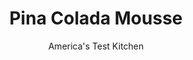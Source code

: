 ---
layout: ../../layouts/MarkdownPostLayout.astro
title: Pina Colada Mousse
author: America's Test Kitchen
pubDate: 2023-03-15
description: "Shake, shimmer, and roll! This dessert breaks the mold -the Jell-O mold, that is!"
image_url: https://res.cloudinary.com/hksqkdlah/image/upload/ar_1:1,c_fill,dpr_2.0,f_auto,fl_lossy.progressive.strip_profile,g_faces:auto,q_auto:low,w_344/4148_sfs-pinacolada-cc-315476
tags: ["Desserts or Baked Goods","Fruit","Puddings, Custards, Gelatins, & Souffles","Puddings, Custards, Gelatins, & Souffles","Puddings, Custards, Gelatins, & Souffles","Puddings, Custards, Gelatins, & Souffles","Fruit Desserts"]
calories: 2857
protein: 2
carbohydrates: 32
fats: 
fiber: 
ingredients: ["1/4 cup, cold water","1 envelope, unflavored gelatin","1 , (6-ounce) can pineapple juice","1 , (15-ounce) can cream of coconut (such as Coco Lopez brand)","1/4 cup, light rum (optional)","1 1/3 cups, heavy cream","2 cups, mixture of fresh sliced strawberries, pineapple chunks, orange segments, and lime slices"]
serves: 8
time: ""
instructions: ["Soften gelatin: Place water in small bowl and sprinkle gelatin over water. Let stand 5 minutes to soften gelatin.","Heat liquid: Cook pineapple juice and cream of coconut in small saucepan over medium heat until mixture is warm to touch. Remove from heat and whisk in gelatin mixture until all lumps dissolve. Whisk in rum, if using. Place pan over large bowl of ice water and let stand, whisking occasionally, until mixture is chilled and begins to thicken but is not yet solidifying, 15 to 20 minutes.","Beat cream: Using electric mixer, beat cream in medium bowl until it just holds stiff peaks. Using large spatula, gently fold pineapple-coconut mixture into whipped cream. Scrape mousse into 1-quart ring mold. Cover with plastic wrap and freeze until completely set, at least 6 hours or up to 1 day.","Unmold: Dip ring mold in hot water for 30 seconds. Place serving platter over mold, invert, and tap gently to unmold. Let stand on counter for 30 minutes. Fill center with 1 1/2 cups fruit. Scatter remaining 1/2 cup fruit around base of mousse. Serve."]
nutrition: ["112 mg Potassium","38 mg Phosphorus","31 mg Calcium","14 mg Magnesium","36 mg Sodium","23 g Fat","4 g Monounsaturated","2 mg Vitamin C","54 mg Cholesterol","17 g Saturated","13 µg Folate (food)","30 g Sugars","1 µg Vitamin K","69 g Water","32 g Carbs","13 µg Folate equivalent (total)","2 g Protein","163 µg Vitamin A","357 kcal Energy","2857 calories"]
notes: "If you like pina coladas... youll love this frozen mousse made from pineapple juice and cream of coconut; add the optional rum, and its perfect for grown-up gatherings. Fill the center with a blend of fresh pineapple, oranges, limes, and strawberries, or,  for a more elegant presentation, use raspberries all by themselves."
---